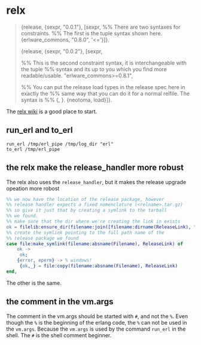 # relx
>{release, {sexpr, "0.0.1"},
> [sexpr,
>  %% There are two syntaxes for constraints.
>  %% The first is the tuple syntax shown here.
>  {erlware_commons, "0.8.0", '<='}]}.
>
>{release, {sexpr, "0.0.2"},
> [sexpr,
>
>  %% This is the second constraint syntax, it is interchangeable with the tuple
>  %% syntax and its up to you which you find more readable/usable.
>  "erlware_commons>=0.8.1",
>
>  %% You can put the release load types in the release spec here in exactly the
>  %% same way that you can do it for a normal relfile. The syntax is
>  %% {<constraint>, <type>}.
>  {neotoma, load}]}.

The [relx wiki](https://github.com/erlware/relx/wiki) is a good place to start.


## run_erl and to_erl

``` shell
run_erl /tmp/erl_pipe /tmp/log_dir "erl"
to_erl /tmp/erl_pipe
```

## the relx make the release_handler more robust

The relx also uses the `release_handler`, but it makes the release upgrade opeation more robost
``` erlang
%% we now have the location of the release package, however
%% release handler expects a fixed nomenclature (<relname>.tar.gz)
%% so give it just that by creating a symlink to the tarball
%% we found.
%% make sure that the dir where we're creating the link in exists
ok = filelib:ensure_dir(filename:join([filename:dirname(ReleaseLink), "dummy"])),
%% create the symlink pointing to the full path name of the
%% release package we found
case file:make_symlink(filename:absname(Filename), ReleaseLink) of
    ok ->
     ok;
    {error, eperm} -> % windows!
     {ok,_} = file:copy(filename:absname(Filename), ReleaseLink)
end,
```
The other is the same.

## the comment in the vm.args
The comment in the vm.args should be started with `#`, and not the `%`.
Even though the `%` is the beginning of the erlang code, the `%` can not be used in the `vm.args`. Because the `vm.args` is used by the command `run_erl` in the shell.
The `#` is the shell comment beginner.
